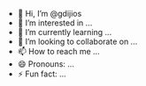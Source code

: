 - 👋 Hi, I’m @gdijios
- 👀 I’m interested in ...
- 🌱 I’m currently learning ...
- 💞️ I’m looking to collaborate on ...
- 📫 How to reach me ...
- 😄 Pronouns: ...
- ⚡ Fun fact: ...

<!---
gdijios/gdijios is a ✨ special ✨ repository because its `README.md` (this file) appears on your GitHub profile.
You can click the Preview link to take a look at your changes.
--->

